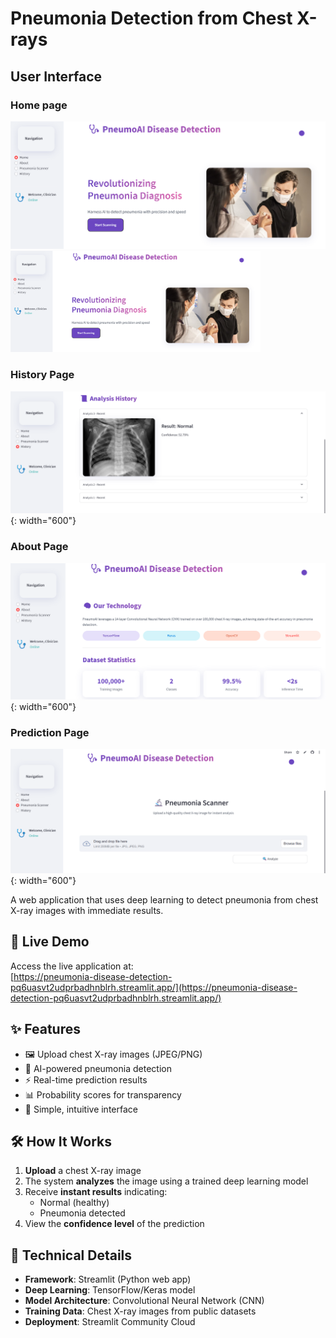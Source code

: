 # Pneumonia Detection from Chest X-rays

## User Interface

### Home page
<img src="Demo/Images/Home_page.png" alt="Home Page Screenshot" width="600"/>
<img src="Demo/Images/Home_page.png" alt="Result Page Screenshot" width="400"/>

### History Page
![Home Page](Demo/Images/History_page.png){: width="600"}

### About Page
![Home Page](Demo/Images/About_page.png){: width="600"}

### Prediction Page
![Home Page](Demo/Images/Prediction_page.png){: width="600"}



A web application that uses deep learning to detect pneumonia from chest X-ray images with immediate results.

## 🚀 Live Demo

Access the live application at:  
[https://pneumonia-disease-detection-pq6uasvt2udprbadhnblrh.streamlit.app/](https://pneumonia-disease-detection-pq6uasvt2udprbadhnblrh.streamlit.app/)

## ✨ Features

- 🖼️ Upload chest X-ray images (JPEG/PNG)
- 🤖 AI-powered pneumonia detection
- ⚡ Real-time prediction results
- 📊 Probability scores for transparency
- 🎯 Simple, intuitive interface

## 🛠️ How It Works

1. **Upload** a chest X-ray image
2. The system **analyzes** the image using a trained deep learning model
3. Receive **instant results** indicating:
   - Normal (healthy) 
   - Pneumonia detected
4. View the **confidence level** of the prediction

## 🧠 Technical Details

- **Framework**: Streamlit (Python web app)
- **Deep Learning**: TensorFlow/Keras model
- **Model Architecture**: Convolutional Neural Network (CNN)
- **Training Data**: Chest X-ray images from public datasets
- **Deployment**: Streamlit Community Cloud
